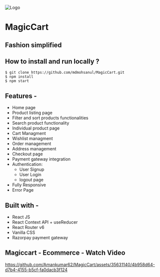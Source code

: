 ![Logo](https://document-export.canva.com/xgPCk/DAFbajxgPCk/7/thumbnail/0001.png?X-Amz-Algorithm=AWS4-HMAC-SHA256&X-Amz-Credential=AKIAQYCGKMUHWDTJW6UD%2F20230523%2Fus-east-1%2Fs3%2Faws4_request&X-Amz-Date=20230523T070729Z&X-Amz-Expires=27994&X-Amz-Signature=98f8c51b970a781fe903b5a9b6e8d094416a9c0e6fb319e1535108893bee6cb8&X-Amz-SignedHeaders=host&response-expires=Tue%2C%2023%20May%202023%2014%3A54%3A03%20GMT)

# MagicCart

## Fashion simplified

## **How to install and run locally ?**

```
$ git clone https://github.com/mdmohsanul/MagicCart.git
$ npm install
$ npm start
```

## **Features -**

- Home page
- Product listing page
- Filter and sort products functionalities
- Search product functionality
- Individual product page
- Cart Managment
- Wishlist managment
- Order management
- Address management
- Checkout page
- Payment gateway integration
- Authentication:
  - User Signup
  - User Login
  - logout page
- Fully Responsive
- Error Page

## **Built with -**

- React JS
- React Context API + useReducer
- React Router v6
- Vanilla CSS
- Razorpay payment gateway

## **Magiccart - Ecommerce - Watch Video**

https://github.com/Amankumar62/MagicCart/assets/35631140/4b958d64-d7b4-4155-b5cf-fa0dacb3f124
